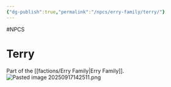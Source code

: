 ```yaml
---
{"dg-publish":true,"permalink":"/npcs/erry-family/terry/"}
---
```


#NPCS 
# Terry

Part of the [[factions/Erry Family\|Erry Family]].
![Pasted image 20250917142511.png](/img/user/npcs/images/Pasted%20image%2020250917142511.png)